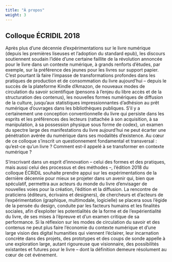 ```yaml
---
title: "À propos"
weight: 3
---
```


## Colloque ÉCRIDIL 2018

Après plus d’une décennie d’expérimentations sur le livre numérique (depuis les premières liseuses et l’adoption du standard epub), les discours soutiennent soudain l’idée d’une certaine faillite de la révolution annoncée pour le livre dans un contexte numérique, à grands renforts d’études, par exemple, sur la préférence des jeunes pour les livres sur support papier. C’est pourtant là faire l’impasse de transformations profondes dans les pratiques de production et de consommation du livre aujourd’hui – depuis le succès de la plateforme Kindle d’Amazon, de nouveaux modes de circulation du savoir scientifique (pensons à l’enjeu du libre accès et de la structuration des contenus), les nouvelles formes numériques de diffusion de la culture, jusqu’aux statistiques impressionnantes d’adhésion au prêt numérique d’ouvrages dans les bibliothèques publiques. S’il y a certainement une conception conventionnelle du livre qui persiste dans les esprits et les préférences des lecteurs (rattachée à son acquisition, à sa manipulation, à sa possession physique sous forme de codex), un examen du spectre large des manifestations du livre aujourd’hui ne peut écarter une pénétration avérée du numérique dans ses modalités d’existence. Au cœur de ce colloque s’inscrit un questionnement fondamental et transversal : qu’est-ce qu’un livre ? Comment est-il appelé à se transformer en contexte numérique ?

S’inscrivant dans un esprit d’innovation – celui des formes et des pratiques, mais aussi celui des processus et des méthodes –, l’édition 2018 du colloque ÉCRiDiL souhaite prendre appui sur les expérimentations de la dernière décennie pour mieux se projeter dans un avenir qui, bien que spéculatif, permettra aux acteurs du monde du livre d’envisager de nouvelles voies pour la création, l’édition et la diffusion. La rencontre de praticiens (éditeurs, écrivains et designers), de chercheurs et d’acteurs de l’expérimentation (graphique, multimodale, logicielle) se placera sous l’égide de la pensée du design, conduite par les facteurs humains et les finalités sociales, afin d’exploiter les potentialités de la forme et de l’expérientialité du livre, de ses mises à l’épreuve et d’un examen critique de sa performance. Si la réflexion sur les modes de circulation du savoir et des contenus ne peut plus faire l’économie du contexte numérique et d’une large vision des digital humanities qui viennent l’éclairer, leur incarnation concrète dans des projets, des prototypes et des coups de sonde appelle à une exploration large, autant rigoureuse que visionnaire, des possibilités existantes et futures pour le livre – dont la définition demeure résolument au cœur de cet événement.
